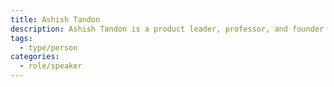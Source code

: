 ```yaml
---
title: Ashish Tandon
description: Ashish Tandon is a product leader, professor, and founder of OpenPolicy.me—bridging civic tech and AI to make public policy transparent, participative, and accessible. He works at the intersection of product strategy, legislative design, and citizen empowerment.
tags:
  - type/person
categories:
  - role/speaker
---
```

